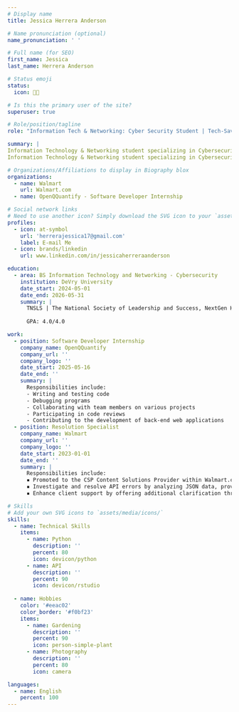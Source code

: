 ```yaml
---
# Display name
title: Jessica Herrera Anderson

# Name pronunciation (optional)
name_pronunciation: ' '

# Full name (for SEO)
first_name: Jessica
last_name: Herrera Anderson

# Status emoji
status:
  icon: 🧑‍💻️

# Is this the primary user of the site?
superuser: true

# Role/position/tagline
role: "Information Tech & Networking: Cyber Security Student | Tech-Savvy Problem Solver with API IT Support Experience."

summary: |
Information Technology & Networking student specializing in Cybersecurity at DeVry University, maintaining a 4.0 GPA. Currently interning as a Software Developer at OpenQQuantify, bringing hands-on experience in software development, API support, and technical problem-solving.
Information Technology & Networking student specializing in Cybersecurity at DeVry University, maintaining a 4.0 GPA. Currently interning as a Software Developer at OpenQQuantify, bringing hands-on experience in software development and technical support. Proficient in Python, APIs, YMXL format, and IT client support, with experience as a Resolution Specialist at Walmart. Recognized in leadership and scholars programs, demonstrating strong leadership and academic excellence. Passionate about gardening and photography.

# Organizations/Affiliations to display in Biography blox
organizations:
  - name: Walmart
    url: Walmart.com
  - name: OpenQQuantify - Software Developer Internship

# Social network links
# Need to use another icon? Simply download the SVG icon to your `assets/media/icons/` folder.
profiles:
  - icon: at-symbol
    url: 'herrerajessica17@gmail.com'
    label: E-mail Me
  - icon: brands/linkedin
    url: www.linkedin.com/in/jessicaherreraanderson

education:
  - area: BS Information Technology and Networking - Cybersecurity
    institution: DeVry University 
    date_start: 2024-05-01
    date_end: 2026-05-31
    summary: |
      TNSLS | The National Society of Leadership and Success, NextGen Hispanic Scholars Program, Women+Tech Scholars Program
    
      GPA: 4.0/4.0

work:
  - position: Software Developer Internship
    company_name: OpenQQuantify
    company_url: ''
    company_logo: ''
    date_start: 2025-05-16
    date_end: ''
    summary: |
      Responsibilities include:
      - Writing and testing code
      - Debugging programs
      - Collaborating with team members on various projects
      - Participating in code reviews
      - Contributing to the development of back-end web applications
  - position: Resolution Specialist
    company_name: Walmart
    company_url: ''
    company_logo: ''
    date_start: 2023-01-01
    date_end: ''
    summary: |
      Responsibilities include:
      ▪ Promoted to the CSP Content Solutions Provider within Walmart.com's Department. Manage communication with B2B marketplace sellers via chat and email, ensuring timely updates and modifications to online item descriptions across all platforms.
      ▪ Investigate and resolve API errors by analyzing JSON data, providing clear explanations and examples to clients to facilitate successful troubleshooting and implementation. - Postman
      ▪ Enhance client support by offering additional clarification through phone calls when necessary, ensuring comprehensive understanding and satisfaction.

# Skills
# Add your own SVG icons to `assets/media/icons/`
skills:
  - name: Technical Skills
    items:
      - name: Python
        description: ''
        percent: 80
        icon: devicon/python
      - name: API
        description: ''
        percent: 90
        icon: devicon/rstudio
     
  - name: Hobbies
    color: '#eeac02'
    color_border: '#f0bf23'
    items:
      - name: Gardening
        description: ''
        percent: 90
        icon: person-simple-plant
      - name: Photography
        description: ''
        percent: 80
        icon: camera

languages:
  - name: English
    percent: 100
---
```



